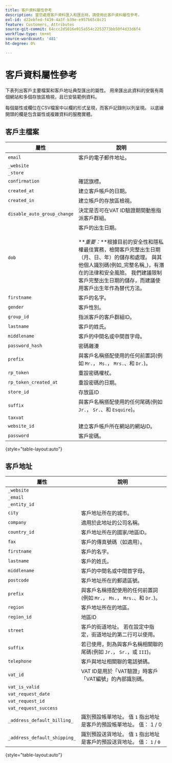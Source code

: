 ```yaml
---
title: 客戶資料屬性參考
description: 當您處理客戶資料匯入和匯出時，請使用此客戶資料屬性參考。
exl-id: d22ebfed-f439-4a3f-b39e-e957b65c8c21
feature: Customers, Attributes
source-git-commit: 64ccc2d5016e915a554c2253773bb50f4d33d6f4
workflow-type: tm+mt
source-wordcount: '481'
ht-degree: 0%

---
```


# 客戶資料屬性參考

下表列出客戶主要檔案和客戶地址典型匯出的屬性。 用來匯出此資料的安裝有兩個網站和多個存放區檢視，且已安裝範例資料。

每個屬性或欄位在CSV檔案中以欄的形式呈現，而客戶記錄則以列呈現。 以底線開頭的欄是包含屬性或複雜資料的服務實體。

## 客戶主檔案

| 屬性 | 說明 |
|--- |--- |
| `email` | 客戶的電子郵件地址。 |
| `_website` |  |
| `_store` |  |
| `confirmation` | 確認旗標。 |
| `created_at` | 建立客戶帳戶的日期。 |
| `created_in` | 建立帳戶的存放區檢視。 |
| `disable_auto_group_change` | 決定是否可在VAT ID驗證期間動態指派客戶群組。 |
| `dob` | 客戶的出生日期。 <br><br>**_重要：_**根據目前的安全性和隱私權最佳實務，檢閱客戶完整出生日期（月、日、年）的儲存和處理。 與其他個人識別碼(例如_完整名稱&#x200B;_)，有潛在的法律和安全風險。 我們建議限制客戶完整出生日期的儲存，而建議使用客戶出生年作為替代方法。 |
| `firstname` | 客戶的名字。 |
| `gender` | 客戶性別。 |
| `group_id` | 指派客戶的客戶群組ID。 |
| `lastname` | 客戶的姓氏。 |
| `middlename` | 客戶的中間名或中間首字母。 |
| `password_hash` | 密碼雜湊 |
| `prefix` | 與客戶名稱搭配使用的任何前置詞(例如 `Mr.`， `Ms.`， `Mrs.`、和 `Dr.`)。 |
| `rp_token` | 重設密碼權杖。 |
| `rp_token_created_at` | 重設密碼的日期。 |
| `store_id` | 存放區ID |
| `suffix` | 與客戶名稱搭配使用的任何尾碼(例如 `Jr.`， `Sr.`、和 `Esquire`)。 |
| `taxvat` |  |
| `website_id` | 建立客戶帳戶所在網站的網站ID。 |
| `password` | 客戶密碼。 |

{style="table-layout:auto"}

## 客戶地址

| 屬性 | 說明 |
|--- |--- |
| `_website` |  |
| `_email` |  |
| `_entity_id` |  |
| `city` | 客戶地址所在的城市。 |
| `company` | 適用於此地址的公司名稱。 |
| `country_id` | 客戶地址所在的國家/地區ID。 |
| `fax` | 客戶的傳真號碼（如適用）。 |
| `firstname` | 客戶的名字。 |
| `lastname` | 客戶的姓氏。 |
| `middlename` | 客戶的中間名或中間首字母。 |
| `postcode` | 客戶地址所在的郵遞區號。 |
| `prefix` | 與客戶名稱搭配使用的任何前置詞(例如 `Mr.`， `Ms.`， `Mrs.`、和 `Dr.`)。 |
| `region` | 客戶地址所在的地區。 |
| `region_id` | 地區ID |
| `street` | 客戶的街道地址。 若在設定中指定，街道地址的第二行可以使用。 |
| `suffix` | 若已使用，則為與客戶名稱相關聯的尾碼(例如 `Jr.`， `Sr.`，或 `III`)。 |
| `telephone` | 客戶與地址相關聯的電話號碼。 |
| `vat_id` | VAT ID是用於「VAT驗證」時客戶「VAT編號」的內部識別碼。 |
| `vat_is_valid` |  |
| `vat_request_date` |  |
| `vat_request_id` |  |
| `vat_request_success` |  |
| `_address_default_billing_` | 識別預設帳單地址。 值 `1` 指出地址是客戶的預設帳單地址。 值： 1 / 0 |
| `_address_default_shipping_` | 識別預設送貨地址。 值 `1` 指出地址是客戶的預設送貨地址。 值： `1` / `0` |

{style="table-layout:auto"}
